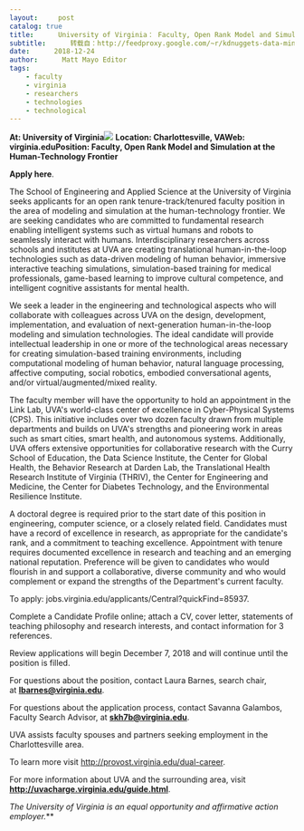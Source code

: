 ```yaml
---
layout:     post
catalog: true
title:      University of Virginia： Faculty, Open Rank Model and Simulation at the Human-Technology Frontier [Charlottesville, VA]
subtitle:      转载自：http://feedproxy.google.com/~r/kdnuggets-data-mining-analytics/~3/YVbQZO4-FOI/12-24-university-of-virginia-faculty-open-rank-model-simulation.html
date:      2018-12-24
author:      Matt Mayo Editor
tags:
    - faculty
    - virginia
    - researchers
    - technologies
    - technological
---
```


**At: University of Virginia**![](http://feedproxy.google.com/jimg/uva.jpg)
**Location: Charlottesville, VA****Web: virginia.edu****Position: Faculty, Open Rank Model and Simulation at the Human-Technology Frontier**

**Apply here**.

The School of Engineering and Applied Science at the University of Virginia seeks applicants for an open rank tenure-track/tenured faculty position in the area of modeling and simulation at the human-technology frontier. We are seeking candidates who are committed to fundamental research enabling intelligent systems such as virtual humans and robots to seamlessly interact with humans. Interdisciplinary researchers across schools and institutes at UVA are creating translational human-in-the-loop technologies such as data-driven modeling of human behavior, immersive interactive teaching simulations, simulation-based training for medical professionals, game-based learning to improve cultural competence, and intelligent cognitive assistants for mental health.

We seek a leader in the engineering and technological aspects who will collaborate with colleagues across UVA on the design, development, implementation, and evaluation of next-generation human-in-the-loop modeling and simulation technologies. The ideal candidate will provide intellectual leadership in one or more of the technological areas necessary for creating simulation-based training environments, including computational modeling of human behavior, natural language processing, affective computing, social robotics, embodied conversational agents, and/or virtual/augmented/mixed reality.

The faculty member will have the opportunity to hold an appointment in the Link Lab, UVA's world-class center of excellence in Cyber-Physical Systems (CPS). This initiative includes over two dozen faculty drawn from multiple departments and builds on UVA's strengths and pioneering work in areas such as smart cities, smart health, and autonomous systems. Additionally, UVA offers extensive opportunities for collaborative research with the Curry School of Education, the Data Science Institute, the Center for Global Health, the Behavior Research at Darden Lab, the Translational Health Research Institute of Virginia (THRIV), the Center for Engineering and Medicine, the Center for Diabetes Technology, and the Environmental Resilience Institute.

A doctoral degree is required prior to the start date of this position in engineering, computer science, or a closely related field. Candidates must have a record of excellence in research, as appropriate for the candidate's rank, and a commitment to teaching excellence. Appointment with tenure requires documented excellence in research and teaching and an emerging national reputation. Preference will be given to candidates who would flourish in and support a collaborative, diverse community and who would complement or expand the strengths of the Department's current faculty.

To apply: jobs.virginia.edu/applicants/Central?quickFind=85937.

Complete a Candidate Profile online; attach a CV, cover letter, statements of teaching philosophy and research interests, and contact information for 3 references.

Review applications will begin December 7, 2018 and will continue until the position is filled.

For questions about the position, contact Laura Barnes, search chair, at **lbarnes@virginia.edu**.

For questions about the application process, contact Savanna Galambos, Faculty Search Advisor, at **skh7b@virginia.edu**.

UVA assists faculty spouses and partners seeking employment in the Charlottesville area.

To learn more visit http://provost.virginia.edu/dual-career.

For more information about UVA and the surrounding area, visit **http://uvacharge.virginia.edu/guide.html**.

*The University of Virginia is an equal opportunity and affirmative action employer.***
